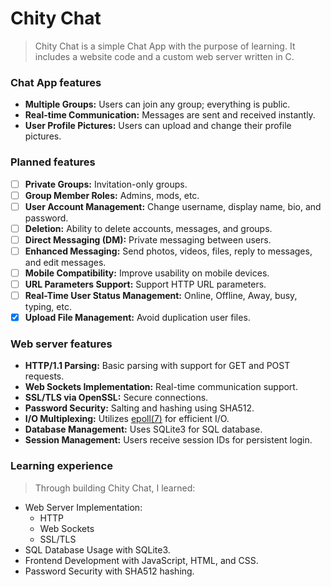# Chity Chat
> Chity Chat is a simple Chat App with the purpose of learning. It includes a website code and a custom web server written in C.

### Chat App features
* **Multiple Groups:** Users can join any group; everything is public.
* **Real-time Communication:** Messages are sent and received instantly.
* **User Profile Pictures:** Users can upload and change their profile pictures.

### Planned features
- [ ] **Private Groups:** Invitation-only groups.
- [ ] **Group Member Roles:** Admins, mods, etc.
- [ ] **User Account Management:** Change username, display name, bio, and password.
- [ ] **Deletion:** Ability to delete accounts, messages, and groups.
- [ ] **Direct Messaging (DM):** Private messaging between users.
- [ ] **Enhanced Messaging:** Send photos, videos, files, reply to messages, and edit messages.
- [ ] **Mobile Compatibility:** Improve usability on mobile devices.
- [ ] **URL Parameters Support:** Support HTTP URL parameters.
- [ ] **Real-Time User Status Management:** Online, Offline, Away, busy, typing, etc.
- [x] **Upload File Management:** Avoid duplication user files.

### Web server features
* **HTTP/1.1 Parsing:** Basic parsing with support for GET and POST requests.
* **Web Sockets Implementation:** Real-time communication support.
* **SSL/TLS via OpenSSL:** Secure connections.
* **Password Security:** Salting and hashing using SHA512.
* **I/O Multiplexing:** Utilizes [epoll(7)](https://man7.org/linux/man-pages/man7/epoll.7.html) for efficient I/O.
* **Database Management:** Uses SQLite3 for SQL database.
* **Session Management:** Users receive session IDs for persistent login.

### Learning experience
> Through building Chity Chat, I learned:
* Web Server Implementation:
    * HTTP
    * Web Sockets
    * SSL/TLS
* SQL Database Usage with SQLite3.
* Frontend Development with JavaScript, HTML, and CSS.
* Password Security with SHA512 hashing.

